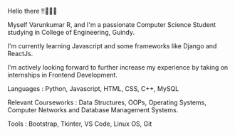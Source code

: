 Hello there !!🙂👋👋
  
Myself Varunkumar R, and I'm a passionate Computer Science Student studying in College of Engineering, Guindy.

I'm currently learning Javascript and some frameworks like Django and ReactJs.

I'm actively looking forward to further increase my experience by taking on internships in Frontend Development.

Languages            : Python, Javascript, HTML, CSS, C++, MySQL

Relevant Courseworks : Data Structures, OOPs, Operating Systems, Computer Networks and Database Management Systems.

Tools                : Bootstrap, Tkinter, VS Code, Linux OS, Git

<!--


Here are some ideas to get you started:

- 🔭 I’m currently working on ...
- 🌱 I’m currently learning ...
- 👯 I’m looking to collaborate on ...
- 🤔 I’m looking for help with ...
- 💬 Ask me about ...
- 📫 How to reach me: ...
- 😄 Pronouns: ...
- ⚡ Fun fact: ...
-->
